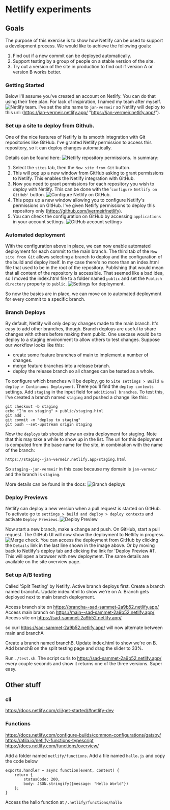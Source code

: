 # Netlify experiments

## Goals 

The purpose of this exercise is to show how Netlify can be used to support a development process. 
We would like to achieve the following goals:

1. Find out if a new commit can be deployed automatically.
1. Support testing by a group of people on a stable version of the site. 
1. Try out a version of the site in production to find out if version A or version B works better. 

### Getting Started 

Below I'll assume you've created an account on Netlify. You can do that using their free plan. For lack of inspiration, I named my team after myself.
![Netlify team](https://github.com/jvermeir/netlify/images/TeamSetup.png "Team Setup"). I've set the site name to `jan-vermeir` so Netlify will deploy to this url: 
(https://jan-vermeir.netlify.app/ "https://jan-vermeir.netlify.app/").

### Set up a site to deploy from Github.

One of the nice features of Netlify is its smooth integration with Git repositories like GitHub. I've granted Netlify permission to access this repository, so it can deploy changes automatically.

Details can be found here: ![Netlify repository permissions](https://docs.netlify.com/configure-builds/repo-permissions-linking/ "Netlify repository permissions").
In summary:

1. Select the `sites` tab, then the `New site from Git` button.
1. This will pop up a new window from GitHub asking to grant permissions to Netlify. This enables the Netlify integration with GitHub. 
1. Now you need to grant permissions for each repository you wish to deploy with Netlify. This can be done with the '`configure Netlify on GitHub'` button.
   ![Configure Netlify on GitHub](https://github.com/jvermeir/netlify/images/NetlifyOnGitHubConfig.png "Configure Netlify on GitHub").
1. This pops up a new window allowing you to configure Netlify's permissions on GitHub. I've given Netlify permissions to deploy this repository only (https://github.com/jvermeir/netlify).
1. You can check the configuration on GitHub by accessing `applications` in your account settings.
![GitHub account settings](https://github.com/jvermeir/netlify/images/NetlifyOnGitHubConfig.png "GitHub account settings")

### Automated deployment

With the configuration above in place, we can now enable automated deployment for each commit to the main branch. The third tab of the `New site from Git` allows selecting a branch to deploy and the configuration of the build and deploy itself.
In my case there's no more than an index.html file that used to be in the root of the repository. Publishing that would mean that all content of the repository is accessible. That seemed like a bad idea, so
I moved the index.html file to a folder named `public` and set the `Publish directory` property to `public`.
![Settings for deployment](https://github.com/jvermeir/netlify/images/DeploySettings.png "Settings for deployment").

So now the basics are in place, we can move on to automated deployment for every commit to a specific branch.

### Branch Deploys

By default, Netlify will only deploy changes made to the main branch. It's easy to add other branches, though. 
Branch deploys are useful to share changes with others before making them public. One usecase would be to deploy to a staging environment to allow others to test changes. 
Suppose our workflow looks like this:
- create some feature branches of main to implement a number of changes.  
- merge feature branches into a release branch.
- deploy the release branch so all changes can be tested as a whole.

To configure which branches will be deploy, go to `Site settings > Build & deploy > Continuous Deployment`. There you'll find the `deploy contexts` settings. Add `staging` in the input field for `additional branches`. 
To test this, I've created a branch named `staging` and pushed a change like this:

```
git checkout -b staging
echo "I'm on staging" > public/staging.html
git add .
git commit -m "deploy to staging"
git push --set-upstream origin staging
```

Now the `deploys` tab should show an extra deployment for staging. Note that this may take a while to show up in the list. 
The url for this deployment is computed from the base name for the site, in combination with the name of the branch: 

```
https://staging--jan-vermeir.netlify.app/staging.html
```

So `staging--jan-vermeir` in this case because my domain is `jan-vermeir` and the branch is `staging`.

More details can be found in the docs:
![Branch deploys](https://docs.netlify.com/site-deploys/overview/#branches-and-deploys "branch deploys")

### Deploy Previews

Netlify can deploy a new version when a pull request is started on GitHub. To activate go to `settings > build and deploy > deploy contexts` and
activate `Deploy Previews`.
![Deploy Preview](https://github.com/jvermeir/netlify/images/DeployPreview.png "Deploy Previews")

Now start a new branch, make a change and push. On GitHub, start a pull request. The GitHub UI will now show the deployment to Netlify in progress.
![Merge check](https://github.com/jvermeir/netlify/images/MergeCheck.png "GitHub triggers build and deploy"). 
You can access the deployment from GitHub by clicking the `Details` link in the last line shown in the image above. Or by moving back to Netlify's deploy tab and clicking the link for 'Deploy Preview #1'. This will open a browser with new deployment.
The same details are available on the site overview page.

### Set up A/B testing 

Called 'Split Testing' by Netlify.
Active branch deploys first.
Create a branch named branchA. Update index.html to show we're on A. Branch gets deployed next to main branch deployment.

Access branch site on https://brancha--sad-sammet-2a9b52.netlify.app/
Access main branch on https://main--sad-sammet-2a9b52.netlify.app/
Access site on https://sad-sammet-2a9b52.netlify.app/

so curl https://sad-sammet-2a9b52.netlify.app/ will now alternate between main and branchA 

Create a branch named branchB. Update index.html to show we're on B.
Add branchB on the split testing page and drag the slider to 33%. 

Run `./test.sh`. The script curls to https://sad-sammet-2a9b52.netlify.app/ every couple seconds and show it returns one of the three versions. 
Super easy. 


## Other stuff 

### cli 

https://docs.netlify.com/cli/get-started/#netlify-dev

### Functions

https://docs.netlify.com/configure-builds/common-configurations/gatsby/
https://atila.io/netlify-functions-typescript
https://docs.netlify.com/functions/overview/

Add a folder named `netlify/functions`.
Add a file named `hallo.js` and copy the code below

```
exports.handler = async function(event, context) {
    return {
        statusCode: 200,
        body: JSON.stringify({message: "Hello World"})
    };
}
```

Access the hallo function at `/.netlify/functions/hallo`